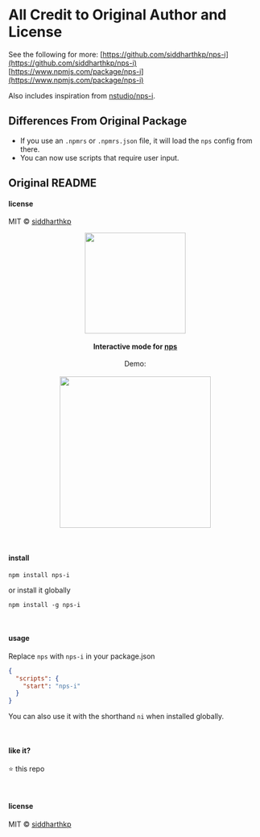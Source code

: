 # All Credit to Original Author and License

See the following for more:
[https://github.com/siddharthkp/nps-i](https://github.com/siddharthkp/nps-i)
[https://www.npmjs.com/package/nps-i](https://www.npmjs.com/package/nps-i)

Also includes inspiration from [nstudio/nps-i](https://github.com/nstudio/nps-i).

## Differences From Original Package

* If you use an `.npmrs` or `.npmrs.json` file, it will load the `nps` config from there.
* You can now use scripts that require user input.

## Original README

#### license

MIT © [siddharthkp](https://github.com/siddharthkp)

<p align="center">
  <img src="https://78.media.tumblr.com/240d51485c042ab5bed754294ad020c6/tumblr_msz10zJc751svwlszo2_500.gif" height="200px"/>
  <br><br>
  <b>Interactive mode for <a target="_blank" href="https://github.com/kentcdodds/nps">nps</a></b>
  <br><br>
  Demo:
  <br><br>
  <a target="_blank" href="https://twitter.com/siddharthkp/status/1007325679543816192"><img src="https://user-images.githubusercontent.com/1863771/41420782-e0549988-7012-11e8-93c5-6f87019d08ef.png" height="300px"/></a>
</p>

&nbsp;

#### install

```
npm install nps-i
```

or install it globally

```
npm install -g nps-i
```

&nbsp;

#### usage

Replace `nps` with `nps-i` in your package.json

```json
{
  "scripts": {
    "start": "nps-i"
  }
}
```

You can also use it with the shorthand `ni` when installed globally.

&nbsp;

#### like it?

:star: this repo

&nbsp;

#### license

MIT © [siddharthkp](https://github.com/siddharthkp)
